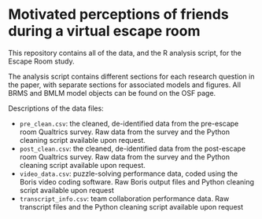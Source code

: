 # Motivated perceptions of friends during a virtual escape room
This repository contains all of the data, and the R analysis script, for the Escape Room study.

The analysis script contains different sections for each research question in the paper, with separate sections for associated models and figures. All BRMS and BMLM model objects can be found on the OSF page.

Descriptions of the data files:
* `pre_clean.csv`: the cleaned, de-identified data from the pre-escape room Qualtrics survey. Raw data from the survey and the Python cleaning script available upon request.
* `post_clean.csv`: the cleaned, de-identified data from the post-escape room Qualtrics survey. Raw data from the survey and the Python cleaning script available upon request.
* `video_data.csv`: puzzle-solving performance data, coded using the Boris video coding software. Raw Boris output files and Python cleaning script available upon request
* `transcript_info.csv`: team collaboration performance data. Raw transcript files and the Python cleaning script available upon request
